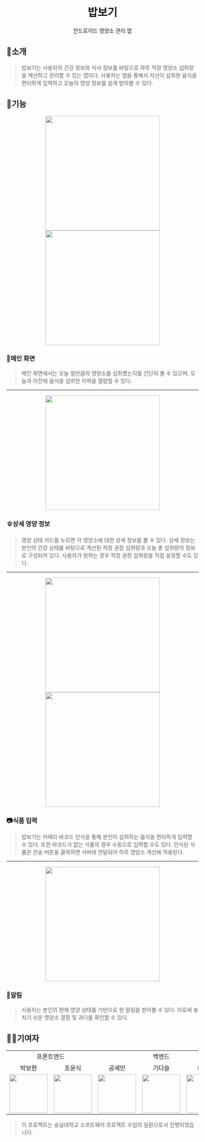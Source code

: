<div align=center>
  <h1>밥보기</h1>
  <div>안드로이드 영양소 관리 앱</div>
</div>

<h2>📝소개</h2>
<blockquote>
  밥보기는 사용자의 건강 정보와 식사 정보를 바탕으로 하루 적정 영양소 섭취량을 계산하고 관리할 수 있는 앱이다. 사용자는 앱을 통해서 자신이 섭취한 음식을 편리하게 입력하고 오늘의 영양 정보를 쉽게 받아볼 수 있다.
</blockquote>

<h2>🍎기능</h2>
<div align=center>
  <img src="https://github.com/CHOYUNSIG/babbogi/assets/61886049/ecf40968-f386-4e7e-9720-efa1f5f8f924" width=300/>
  <img src="https://github.com/CHOYUNSIG/babbogi/assets/61886049/e5ed0095-f819-44b9-b228-00984ddd6372" width=300/>
</div>
<h3>📱메인 화면</h3>
<blockquote>
  <p>메인 화면에서는 오늘 얼만큼의 영양소를 섭취헀는지를 간단히 볼 수 있으며, 오늘과 이전에 음식을 섭취한 이력을 열람할 수 있다.</p>
</blockquote>
<hr>
<div align=center>
  <img src="https://github.com/CHOYUNSIG/babbogi/assets/61886049/e7eb1dd1-a237-4b69-801e-3ce9b3f7cd7c" width=300/>
</div>
<h3>🫑상세 영양 정보</h3>
<blockquote>
  <p>
    영양 상태 카드를 누르면 각 영양소에 대한 상세 정보를 볼 수 있다. 상세 정보는 본인의 건강 상태를 바탕으로 계산된 적정 권장 섭취량과 오늘 총 섭취량의 정보로 구성되어 있다. 사용자가 원하는 경우 적정 권장 섭취량을 직접 설정할 수도 있다.
  </p>
</blockquote>
<hr>
<div align=center>
  <img src="https://github.com/CHOYUNSIG/babbogi/assets/61886049/340be0d2-9373-4a1c-b2d6-461bdbc08bdb" width=300/>
  <img src="https://github.com/CHOYUNSIG/babbogi/assets/61886049/8f00f9ee-b8c4-429d-8695-fe9a6fb60b17" width=300/>
</div>
<h3>📷식품 입력</h3>
<blockquote>
  <p>
    밥보기는 카메라 바코드 인식을 통해 본인이 섭취하는 음식을 편리하게 입력할 수 있다. 또한 바코드가 없는 식품의 경우 수동으로 입력할 수도 있다. 인식된 식품은 전송 버튼을 클릭하면 서버에 전달되어 하루 영양소 계산에 적용된다.
  </p>
</blockquote>
<hr>
<div align=center>
  <img src="https://github.com/CHOYUNSIG/babbogi/assets/61886049/ad4d6fbd-db0e-424c-afcc-357e63f6853b" width=300/>
</div>
<h3>🔔알림</h3>
<blockquote>
  <p>
    사용자는 본인의 현재 영양 상태를 기반으로 한 알림을 받아볼 수 있다. 이로써 놓치기 쉬운 영양소 결핍 및 과다를 확인할 수 있다.
  </p>
</blockquote>

<h2>👨‍🔧기여자</h2>

<div align=center>
  <table>
    <tr>
      <td colspan=2 align=center>프론트엔드</td>
      <td colspan=3 align=center>백엔드</td>
    </tr>
    <tr>
      <td align=center>박보현</td>
      <td align=center>조윤식</td>
      <td align=center>공세민</td>
      <td align=center>기다슬</td>
      <td align=center>최석운</td>
    </tr>
    <tr>
      <td align=center>
        <a href="https://github.com/HIROKIPark"><img src="https://avatars.githubusercontent.com/u/99084610?v=4" width="100px"/></a>
      </td>
      <td align=center>
        <a href="https://github.com/CHOYUNSIG"><img src="https://avatars.githubusercontent.com/u/61886049?v=4" width="100px"/></a>
      </td>
      <td align=center>
        <a href="https://github.com/SeMinKong"><img src="https://avatars.githubusercontent.com/u/154436207?v=4" width="100px"/></a>
      </td>
      <td align=center>
        <a href="https://github.com/gidaseul"><img src="https://avatars.githubusercontent.com/u/61573303?v=4" width="100px"/></a>
      </td>
      <td align=center>
        <a href="https://github.com/choiseokun"><img src="https://avatars.githubusercontent.com/u/66260038?v=4" width="100px"/></a>
      </td>
    </tr>
  </table>
</div>

<blockquote>
  이 프로젝트는 숭실대학교 소프트웨어 프로젝트 수업의 일환으로서 진행되었습니다.
</blockquote>
